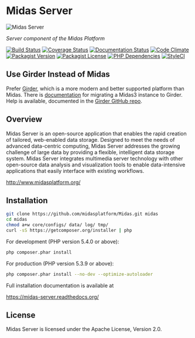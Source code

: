 # Midas Server #

![Midas Server](https://raw.githubusercontent.com/midasplatform/Midas/master/core/public/images/midas-200.png)

_Server component of the Midas Platform_

[![Build Status](https://img.shields.io/travis/midasplatform/Midas/master.svg)](https://travis-ci.org/midasplatform/Midas)
[![Coverage Status](https://img.shields.io/coveralls/midasplatform/Midas.svg)](https://coveralls.io/r/midasplatform/Midas)
[![Documentation Status](https://readthedocs.org/projects/midas-server/badge/?version=latest)](https://readthedocs.org/projects/midas-server/?badge=latest)
[![Code Climate](https://img.shields.io/codeclimate/github/midasplatform/Midas.svg)](https://codeclimate.com/github/midasplatform/Midas)
[![Packagist Version](https://img.shields.io/packagist/v/midas-platform/midas-server.svg)](https://packagist.org/packages/midas-platform/midas-server)
[![Packagist License](https://img.shields.io/packagist/l/midas-platform/midas-server.svg)](https://packagist.org/packages/midas-platform/midas-server)
[![PHP Dependencies](https://www.versioneye.com/user/projects/54fdf4ad4a10649b1b000002/badge.svg)](https://www.versioneye.com/user/projects/54fdf4ad4a10649b1b000002)
[![StyleCI](https://styleci.io/repos/18849230/shield)](https://styleci.io/repos/18849230)

## Use Girder Instead of Midas ##

Prefer [Girder](https://github.com/girder/girder), which is a more modern and better supported platform than Midas.  There is [documentation](https://github.com/girder/girder/tree/master/scripts/midas) for migrating a Midas3 instance to Girder.  Help is available, documented in the [Girder GitHub repo](https://github.com/girder/girder).

## Overview ##

Midas Server is an open-source application that enables the rapid creation of
tailored, web-enabled data storage. Designed to meet the needs of advanced
data-centric computing, Midas Server addresses the growing challenge of large
data by providing a flexible, intelligent data storage system. Midas Server
integrates multimedia server technology with other open-source data analysis
and visualization tools to enable data-intensive applications that easily
interface with existing workflows.

<http://www.midasplatform.org/>

## Installation ##

```bash
git clone https://github.com/midasplatform/Midas.git midas
cd midas
chmod a+w core/configs/ data/ log/ tmp/
curl -sS https://getcomposer.org/installer | php
```

For development (PHP version 5.4.0 or above):

```bash
php composer.phar install
```

For production (PHP version 5.3.9 or above):

```bash
php composer.phar install --no-dev --optimize-autoloader
```

Full installation documentation is available at

<https://midas-server.readthedocs.org/>

## License ##

Midas Server is licensed under the Apache License, Version 2.0.

